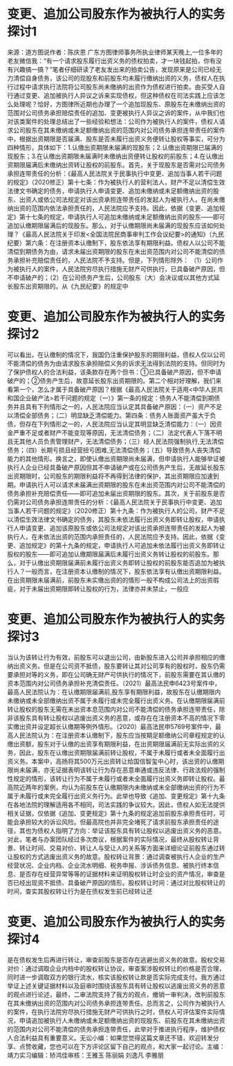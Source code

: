 # 变更、追加公司股东作为被执行人的实务探讨1

来源：道方图说作者：陈庆恩 广东方图律师事务所执业律师某天晚上,一位多年的老友微信我：“有一个请求股东履行出资义务的债权拍卖，才一块钱起拍，你有没有兴趣搞一搞？”笔者仔细研读了老友发出来的拍卖公告，发现原来是公司已经无力清偿自身债务，该公司的现股东和前股东均未履行缴纳出资的义务，债权人在执行过程中请求执行法院将公司股东尚未缴纳的出资作为债权进行拍卖。由买受人自行通过变更、追加被执行人异议之诉来实现债权，但这种债权在司法实践上应该怎么处理呢？恰好，方图律所近期也办理了一个追加现股东、原股东在未缴纳出资的范围对公司债务承担赔偿责任的追加、变更被执行人异议之诉的案件，从中我们也对该类案件的处理总结出了一些经验和想法：公司作为被执行人的案件，债权人请求公司股东在其未缴纳或未足额缴纳出资的范围内对公司债务承担连带责任的案件中，根据出资期限是否届满、股东是否未履行出资义务便转让股权等事实，可分为四种情形，具体如下：1.认缴出资期限未届满的现股东；2.认缴出资期限已届满的现股东；3.在认缴出资期限未届满时未缴纳出资便转让股权的前股东；4.在认缴出资期限届满后未缴纳出资转让股权的前股东。首先，关于现股东是否需对公司债务承担连带责任的分析：《最高人民法院关于民事执行中变更、追加当事人若干问题的规定》（2020修正）第十七条：作为被执行人的营利法人，财产不足以清偿生效法律文书确定的债务，申请执行人申请变更、追加未缴纳或未足额缴纳出资的股东、出资人或依公司法规定对该出资承担连带责任的发起人为被执行人，在尚未缴纳出资的范围内依法承担责任的，人民法院应予支持。因此，依据《变更、追加规定》第十七条的规定，申请执行人可追加未缴纳或未足额缴纳出资的股东——即可追加认缴期限届满后的现股东。那么，对于认缴期限尚未届满的现股东应该如何处理？《最高人民法院关于印发<全国法院民商事审判工作会议纪要>的通知》（九民纪要）第六条：在注册资本认缴制下，股东依法享有期限利益。债权人以公司不能清偿到期债务为由，请求未届出资期限的股东在未出资范围内对公司不能清偿的债务承担补充赔偿责任的，人民法院不予支持。但是，下列情形除外： （1）公司作为被执行人的案件，人民法院穷尽执行措施无财产可供执行，已具备破产原因，但不申请破产的；（2）在公司债务产生后，公司股东（大）会决议或以其他方式延长股东出资期限的。从《九民纪要》的规定中

# 变更、追加公司股东作为被执行人的实务探讨2

可以看出，在认缴制的情况下，我国仍注重保护股东的期限利益，债权人仅以公司不能清偿的债务为由请求股东承担赔偿义务的诉求无法得到法院的支持。但同时为了保护债权人的合法利益，该条款存在两个但书：①已具备破产原因，但不申请破产的；②债务产生后，故意延长股东出资期限的。第二个相对好理解，我们来看第一个，怎么才属于具备破产原因？根据《最高人民法院关于适用<中华人民共和国企业破产法>若干问题的规定（一）》第一条的规定：债务人不能清偿到期债务并且具有下列情形之一的，人民法院应当认定其具备破产原因：（一）资产不足以清偿全部债务；（二）明显缺乏清偿能力。第四条：债务人账面资产虽大于负债，但存在下列情形之一的，人民法院应当认定其明显缺乏清偿能力：（一）因资金严重不足或者财产不能变现等原因，无法清偿债务；（二）法定代表人下落不明且无其他人员负责管理财产，无法清偿债务；（三）经人民法院强制执行,无法清偿债务；（四）长期亏损且经营扭亏困难,无法清偿债务；（五）导致债务人丧失清偿能力的其他情形。换言之，即使认缴出资期限尚未届满，但申请执行人能够举证被执行人企业已经具备破产原因但其不申请破产或在公司债务产生后，无故延长股东出资期限时，公司股东的期限利益将不再得到法律的保护，其出资期限应加速到期。申请执行人可以请求未届满出资期限的股东在未出资范围内对公司不能清偿的债务承担补充赔偿责任——即可追加未届出资期限的股东。其次，关于前股东是否仍需对公司债务承担连带责任的分析：《最高人民法院关于民事执行中变更、追加当事人若干问题的规定》（2020修正）第十九条：作为被执行人的公司，财产不足以清偿生效法律文书确定的债务，其股东未依法履行出资义务即转让股权，申请执行人申请变更、追加该原股东或依公司法规定对该出资承担连带责任的发起人为被执行人，在未依法出资的范围内承担责任的，人民法院应予支持。因此，依据《变更、追加规定》的第十九条的规定，申请执行人可追加未依法履行出资义务即转让股权的股东——即可追加认缴期限届满后未履行出资义务转让股权的前股东。那么，对于认缴出资期限届满前未履行出资义务即转让股权的前股东能否追加为被执行人？一般而言，在注册资本认缴制的情况下，股东依法享有认缴出资期限利益。在出资期限未届满前，前股东未实缴出资的的情形一般不构成公司法上的出资瑕疵，对于未届出资期限即转让股权的行为，法律亦并未禁止，一般应

# 变更、追加公司股东作为被执行人的实务探讨3

当认为该转让行为有效，前股东可以退出公司，由新股东进入公司并承担相应的缴纳出资义务。但是在公司资不抵债，股东要转让其对公司享有的股权时，股东仍需要承担对等的义务，即在公司确无财产可供执行的情况下，前股东需要在其认缴的资本范围内对公司债务承担补充清偿责任。（2021）最高法民申6423号案件中，最高人民法院认为：在认缴期限届满前,股东享有期限利益，故股东在认缴期限内未缴纳或未全部缴纳出资不属于未履行或未完全履行出资义务。在认缴期限届满前转让股权的股东无需在未出资本息范围内对公司不能清偿的债务承担连带责任，除非该股东具有转让股权以逃废出资义务的恶意，或存在在注册资本不高的情况下零实缴出资并设定超长认缴期等例外情形。（2020）最高法民申5769号案件中，最高人民法院认为：在注册资本认缴制下，股东应当按期足额缴纳公司章程规定的认缴出资额，股东对于认缴的出资享有期限利益，在出资期限届满前无实际出资的义务，因此，股东在认缴出资期限届满前转让股权，不属于未履行或者未全面履行出资义务。本案中，高扬将其500万元出资转让给国信智玺中心时，该出资的认缴期限尚未届满，亦无证据表明该转让行为存在恶意串通或违反法律、行政法规的强制性规定的情形，该转让行为不属于未履行或者未全面履行出资义务即转让股权。最高院近两年的案例，均认为前股东在认缴期限内未缴纳或未全部缴纳出资的行为不属于未履行或未完全履行出资义务行为。此举也导致《追加、变更规定》第十九条在各地法院的理解适用各不相同，司法实践的争议较大。因此，债权人如无法提供相关证据，仅依据《追加、变更规定》第十九条的规定追加前股东承担责任时，可能会承担较大的诉讼风险。但最高院也并非完全堵死了请求前股东承担责任的途径，其也为债权人指明了方向：举证该股东具有转让股权以逃废出资义务的恶意。对此，笔者与办案团队经过多次商议，根据案件的实际情况，最终从股权转让背景、转让时间、交易对价、转让人与受让人的关系等方面来详细论证前股东通过转让股权的方式逃废出资义务的故意。股权转让背景：通过调查被执行人企业的生产经营状况、企业内档、企业流水明细、税务申报、涉诉债务信息、被执行终本信息、是否存在经营异常等等的证据材料来证明股权转让时企业的资产情况，审查是否已经出现资不抵债、具备破产原因的情形。股权转让时间：通过对比股权转让的时间，查实其股权转让行为是在债权发生前已经转让还

# 变更、追加公司股东作为被执行人的实务探讨4

是在债权发生后再进行转让，审查前股东是否存在逃避出资义务的故意。股权交易对价：通过调取企业内档中的股权转让协议，审查案涉股权转让的价格是否合理，同时进一步调取双方的银行流水，核实该股权转让款是否实际完成支付。我方通过举证上述关键证据材料以及庭审时围绕该股东具有转让股权以逃废出资义务的恶意的观点进行论述，最终，二审法院支持了我方的观点，撤销一审判决，改判前股东在其未缴纳出资的范围内对公司债务承担连带责任。总而言之，公司作为被执行人的案件，在执行法院穷尽执行措施无财产可供执行之时，债权人可评估案件实际情况，申请追加被执行人未缴纳或未足额缴纳出资的现股东、前股东在其未缴纳出资的范围内对公司不能清偿的债务承担连带责任，此举对于推进执行程序，维护债权人合法利益具有重要意义。无讼小编：如果您觉得这篇文章还不错，欢迎转发分享、点赞收藏，您也可以在下方评论区留下自己的观点，和大家一起讨论。主编：靖力实习编辑：矫鸿佳审核：王雅玉 陈丽娟 刘逸凡 李雅朋

